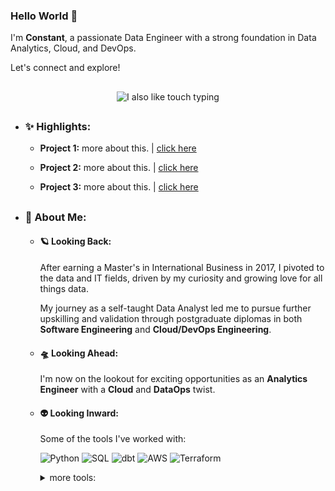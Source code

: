 ### Hello World 🖖

I'm **Constant**, a passionate Data Engineer with a strong foundation in Data Analytics, Cloud, and DevOps.

Let's connect and explore!

##

<p align="center">
  <img src="https://media2.giphy.com/media/v1.Y2lkPTc5MGI3NjExeHBzdm13YXF6Z3dpeDF3czFhcTBrZGVnMzN6YXBjeXF1am0wanZ1YiZlcD12MV9pbnRlcm5hbF9naWZfYnlfaWQmY3Q9Zw/3osxYlSDn290VbV076/giphy.gif" alt="I also like touch typing">
</p>

##

- ### ✨ Highlights:
  
  - **Project 1:** more about this. | [click here]()

  - **Project 2:** more about this. | [click here]()

  - **Project 3:** more about this. | [click here]()

##

- ### 🌟 About Me:

  - #### 🪐 Looking Back:
    After earning a Master's in International Business in 2017, I pivoted to the data and IT fields, driven by my curiosity and growing love for all things data.
    
    My journey as a self-taught Data Analyst led me to pursue further upskilling and validation through postgraduate diplomas in both **Software Engineering** and **Cloud/DevOps Engineering**.
    
  - #### 🛸 Looking Ahead:
    I'm now on the lookout for exciting opportunities as an **Analytics Engineer** with a **Cloud** and **DataOps** twist.
  
  - #### 👽 Looking Inward:

    Some of the tools I've worked with:

    ![Python](https://img.shields.io/badge/python-3670A0?style=flat&logo=python&logoColor=ffdd54)
    ![SQL](https://img.shields.io/badge/SQL-%23316192.svg?style=flat)
    ![dbt](https://img.shields.io/badge/dbt-FF694B?style=flat&logo=dbt&logoColor=white)
    ![AWS](https://img.shields.io/badge/AWS-232F3E?style=flat&logo=amazonwebservices&logoColor=white)
    ![Terraform](https://img.shields.io/badge/terraform-%235835CC.svg?style=flat&logo=terraform&logoColor=white)
    
    <details>
      <summary>more tools:</summary>
      <h5>Data Analytics</h5>
      <p>
        <img src="https://img.shields.io/badge/SQL-%23316192.svg?style=flat" alt="SQL" />
        <img src="https://img.shields.io/badge/dbt-FF694B?style=flat&logo=dbt&logoColor=white" alt="dbt" /> 
        <img src="https://img.shields.io/badge/Power_BI-F2C811?style=flat" alt="Power BI" /> 
        <img src="https://img.shields.io/badge/Tableau-%23316192?style=flat" alt="Tableau" />
        <img src="https://img.shields.io/badge/Metabase-%234285F4?style=flat" alt="Metabase" /> 
        <img src="https://img.shields.io/badge/pandas-%23150458.svg?style=flat&logo=pandas&logoColor=white" alt="Pandas" /> 
        <img src="https://img.shields.io/badge/Anaconda-%2344A833.svg?style=flat&logo=anaconda&logoColor=white" alt="Anaconda" /> 
      </p>
      <h5>Data Engineering</h5>
      <p>
        <img src="https://img.shields.io/badge/postgres-%23316192.svg?style=flat&logo=postgresql&logoColor=white" alt="Postgres" />
        <img src="https://img.shields.io/badge/Microsoft%20SQL%20Server-CC2927?style=flat&logo=microsoft%20sql%20server&logoColor=white" alt="MicrosoftSQLServer" />
        <img src="https://img.shields.io/badge/MongoDB-%234ea94b.svg?style=flat&logo=mongodb&logoColor=white" alt="MySQL" />
        <img src="https://img.shields.io/badge/mysql-4479A1.svg?style=flat&logo=mysql&logoColor=white" alt="MongoDB" />
        <img src="https://img.shields.io/badge/Apache%20Airflow-017CEE?style=flat&logo=Apache%20Airflow&logoColor=white" alt="Airflow" /> 
        <img src="https://img.shields.io/badge/Apache%20Kafka-000?style=flat&logo=apachekafka" alt="Kafka" />
      </p>
      <p>
        <img src="https://img.shields.io/badge/python-3670A0?style=flat&logo=python&logoColor=ffdd54" alt="Python" />
        <img src="https://img.shields.io/badge/django-%23092E20.svg?style=flat&logo=django&logoColor=white" alt="Django" />
        <img src="https://img.shields.io/badge/flask-%23000.svg?style=flat&logo=flask&logoColor=white" alt="Flask" />
        <img src="https://img.shields.io/badge/FastAPI-005571?style=flat&logo=fastapi" alt="FastAPI" /> 
        <img src="https://img.shields.io/badge/React-20232A?style=flat&logo=react&logoColor=61DAFB" alt="React" /> 
      </p>
      <h5>Cloud</h5>
      <p>
        <img src="https://img.shields.io/badge/AWS-232F3E?style=flat&logo=amazonwebservices&logoColor=white" alt="AWS" /> 
        <img src="https://img.shields.io/badge/GoogleCloud-%234285F4.svg?style=flat&logo=google-cloud&logoColor=white" alt="GCP" /> 
        <img src="https://img.shields.io/badge/Oracle-F80000?style=flat&logo=oracle&logoColor=white" alt="Oracle" /> 
        <img src="https://img.shields.io/badge/Linode-00A95C?style=flat&logo=linode&logoColor=white" alt="Linode" />
      </p>
      <h5>DevOps</h5>
      <p>
        <img src="https://img.shields.io/badge/Linux-FCC624?style=flat&logo=linux&logoColor=black" alt="Linux" /> 
        <img src="https://img.shields.io/badge/nginx-%23009639.svg?style=flat&logo=nginx&logoColor=white" alt="Nginx" /> 
        <img src="https://img.shields.io/badge/docker-%230db7ed.svg?style=flat&logo=docker&logoColor=white" alt="Docker" /> 
        <img src="https://img.shields.io/badge/Cloudflare-F38020?style=flat&logo=Cloudflare&logoColor=white" alt="Cloudflare" />
        <img src="https://img.shields.io/badge/Postman-FF6C37?style=flat&logo=postman&logoColor=white" alt="Postman" />
      </p>
      <p>
        <img src="https://img.shields.io/badge/ansible-%231A1918.svg?style=flat&logo=ansible&logoColor=white" alt="Ansible" /> 
        <img src="https://img.shields.io/badge/terraform-%235835CC.svg?style=flat&logo=terraform&logoColor=white" alt="Terraform" />
        <img src="https://img.shields.io/badge/Prometheus-E6522C?style=flat&logo=Prometheus&logoColor=white" alt="Prometheus" /> 
        <img src="https://img.shields.io/badge/grafana-%23F46800.svg?style=flat&logo=grafana&logoColor=white" alt="Grafana" /> 
      </p>
      <p>
        <img src="https://img.shields.io/badge/github%20actions-%232671E5.svg?style=flat&logo=githubactions&logoColor=white" alt="GitHub Actions" /> 
        <img src="https://img.shields.io/badge/gitlab%20CI-%23181717.svg?style=flat&logo=gitlab&logoColor=white" alt="Gitlab CI" />
      </p>
    </details>

<!--
**caidam/caidam** is a ✨ _special_ ✨ repository because its `README.md` (this file) appears on your GitHub profile.

Here are some ideas to get you started:

- 🔭 I’m currently working on ...
- 🌱 I’m currently learning ...
- 👯 I’m looking to collaborate on ...
- 🤔 I’m looking for help with ...
- 💬 Ask me about ...
- 📫 How to reach me: ...
- 😄 Pronouns: ...
- ⚡ Fun fact: ...
-->
